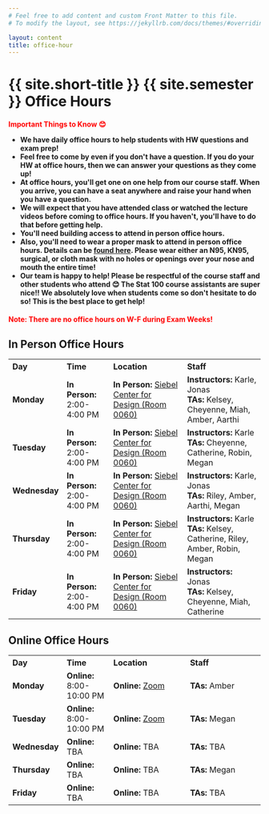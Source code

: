 ```yaml
---
# Feel free to add content and custom Front Matter to this file.
# To modify the layout, see https://jekyllrb.com/docs/themes/#overriding-theme-defaults

layout: content
title: office-hour
---
```


# {{ site.short-title }} {{ site.semester }} Office Hours
<h4><b style="color: red;">Important Things to Know &#128522;</b>
<ul>
    <li>We have daily office hours to help students with HW questions and exam prep!</li>
    <li>Feel free to come by even if you don't have a question. If you do your HW at office hours, then we can answer your questions as they come up!</li>
    <li>At office hours, you'll get one on one help from our course staff. When you arrive, you can have a seat anywhere and raise your hand when you have a question.</li>
    <li>We will expect that you have attended class or watched the lecture videos before coming to office hours. If you haven't, you'll have to do that before getting help.</li>
    <li>You'll need building access to attend in person office hours.</li>
    <li>Also, you'll need to wear a proper mask to attend in person office hours. Details can be <a href="https://covid19.illinois.edu/health-and-support/face-coverings/" target="_blank">found here</a>. Please wear either an N95, KN95, surgical, or cloth mask with no holes or openings over your nose and mouth the entire time!</li>
    <li>Our team is happy to help! Please be respectful of the course staff and other students who attend &#128522; The Stat 100 course assistants are super nice!! We absolutely love when students come so don't hesitate to do so! This is the best place to get help!</li>
</ul>
</h4>

<b style="color: red;">Note: There are no office hours on W-F during Exam Weeks!</b>

<style>
  .staff_oh td {
    text-align: left;
  }
</style>

## In Person Office Hours

<div class="table-responsive staff_oh">
  <table class="table table-bordered" style="text-align: left;">
  <col style="width:10%">
  <col style="width:20%">
  <col style="width:35%">
  <col style="width:35%">
  <tr>
    <th>Day</th>
    <th>Time</th>
    <th>Location</th>
    <th>Staff</th>
  </tr>
  <tr>
    <td><b>Monday</b></td>
    <td><b>In Person:</b> 2:00-4:00 PM</td>
    <td><b>In Person:</b> <a href="https://www.google.com/maps/place/Siebel+Center+for+Design/@40.1025572,-88.2353609,17z/data=!3m1!4b1!4m5!3m4!1s0x880cd70f5003035d:0xe7fb9f2c25e7cc08!8m2!3d40.1025531!4d-88.2331722" target="_blank">Siebel Center for Design (Room 0060)</a></td>
    <td><b>Instructors:</b> Karle, Jonas<br><b>TAs:</b> Kelsey, Cheyenne, Miah, Amber, Aarthi</td>
  </tr>
  <tr>
    <td><b>Tuesday</b></td>
    <td><b>In Person:</b> 2:00-4:00 PM</td>
    <td><b>In Person:</b> <a href="https://www.google.com/maps/place/Siebel+Center+for+Design/@40.1025572,-88.2353609,17z/data=!3m1!4b1!4m5!3m4!1s0x880cd70f5003035d:0xe7fb9f2c25e7cc08!8m2!3d40.1025531!4d-88.2331722" target="_blank">Siebel Center for Design (Room 0060)</a></td>
    <td><b>Instructors:</b> Karle<br><b>TAs:</b> Cheyenne, Catherine, Robin, Megan</td>
  </tr>
  <tr>
    <td><b>Wednesday</b></td>
    <td><b>In Person:</b> 2:00-4:00 PM</td>
    <td><b>In Person:</b> <a href="https://www.google.com/maps/place/Siebel+Center+for+Design/@40.1025572,-88.2353609,17z/data=!3m1!4b1!4m5!3m4!1s0x880cd70f5003035d:0xe7fb9f2c25e7cc08!8m2!3d40.1025531!4d-88.2331722" target="_blank">Siebel Center for Design (Room 0060)</a></td>
    <td><b>Instructors:</b> Karle, Jonas<br><b>TAs:</b> Riley, Amber, Aarthi, Megan</td>
  </tr>
  <tr>
    <td><b>Thursday</b></td>
    <td><b>In Person:</b> 2:00-4:00 PM</td>
    <td><b>In Person:</b> <a href="https://www.google.com/maps/place/Siebel+Center+for+Design/@40.1025572,-88.2353609,17z/data=!3m1!4b1!4m5!3m4!1s0x880cd70f5003035d:0xe7fb9f2c25e7cc08!8m2!3d40.1025531!4d-88.2331722" target="_blank">Siebel Center for Design (Room 0060)</a></td>
    <td><b>Instructors:</b> Karle<br><b>TAs:</b> Kelsey, Catherine, Riley, Amber, Robin, Megan</td>
  </tr>
  <tr>
    <td><b>Friday</b></td>
    <td><b>In Person:</b> 2:00-4:00 PM</td>
    <td><b>In Person:</b> <a href="https://www.google.com/maps/place/Siebel+Center+for+Design/@40.1025572,-88.2353609,17z/data=!3m1!4b1!4m5!3m4!1s0x880cd70f5003035d:0xe7fb9f2c25e7cc08!8m2!3d40.1025531!4d-88.2331722" target="_blank">Siebel Center for Design (Room 0060)</a></td>
    <td><b>Instructors:</b> Jonas<br><b>TAs:</b> Kelsey, Cheyenne, Miah, Catherine</td>
  </tr>
  </table>
</div>

## Online Office Hours

<div class="table-responsive staff_oh">
  <table class="table table-bordered" style="text-align: left;">
  <col style="width:10%">
  <col style="width:20%">
  <col style="width:35%">
  <col style="width:35%">
  <tr>
    <th>Day</th>
    <th>Time</th>
    <th>Location</th>
    <th>Staff</th>
  </tr>
  <tr>
    <td><b>Monday</b></td>
    <td><b>Online:</b> 8:00-10:00 PM</td>
    <td><b>Online:</b> <a href="https://illinois.zoom.us/j/93223625206?pwd=MHhPbTNvelV6ZG1YVUJMVVFHdTU2UT09" target="_blank">Zoom</a></td>
    <td><b>TAs:</b> Amber</td>
  </tr>
  <tr>
    <td><b>Tuesday</b></td>
    <td><b>Online:</b> 8:00-10:00 PM</td>
    <td><b>Online:</b> <a href="https://illinois.zoom.us/j/93223625206?pwd=MHhPbTNvelV6ZG1YVUJMVVFHdTU2UT09" target="_blank">Zoom</a></td>
    <td><b>TAs:</b> Megan</td>
  </tr>
  <tr>
    <td><b>Wednesday</b></td>
    <td><b>Online:</b> TBA</td>
    <td><b>Online:</b> TBA</td>
    <td><b>TAs:</b> TBA</td>
  </tr>
  <tr>
    <td><b>Thursday</b></td>
    <td><b>Online:</b> TBA</td>
    <td><b>Online:</b> TBA</td>
    <td><b>TAs:</b> Megan</td>
  </tr>
  <tr>
    <td><b>Friday</b></td>
    <td><b>Online:</b> TBA</td>
    <td><b>Online:</b> TBA</td>
    <td><b>TAs:</b> TBA</td>
  </tr>
  </table>
</div>

